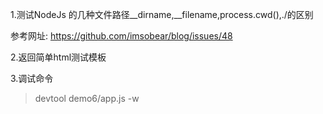 

1.测试NodeJs 的几种文件路径__dirname,__filename,process.cwd(),./的区别

参考网址:
https://github.com/imsobear/blog/issues/48

2.返回简单html测试模板

3.调试命令
> devtool demo6/app.js -w